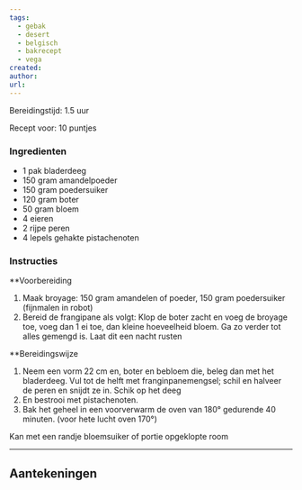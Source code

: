 ```yaml
---
tags:
  - gebak
  - desert
  - belgisch
  - bakrecept
  - vega
created: 
author: 
url:
---
```

Bereidingstijd: 1.5 uur

Recept voor: 10 puntjes

### Ingredienten

- 1 pak bladerdeeg 
- 150 gram amandelpoeder 
- 150 gram poedersuiker 
- 120 gram boter 
- 50 gram bloem 
- 4 eieren 
- 2 rijpe peren 
- 4 lepels gehakte pistachenoten
### Instructies

**Voorbereiding 
1. Maak broyage: 150 gram amandelen of poeder, 150 gram poedersuiker (fijnmalen in robot) 
2. Bereid de frangipane als volgt: Klop de boter zacht en voeg de broyage toe, voeg dan 1 ei toe, dan kleine hoeveelheid bloem. Ga zo verder tot alles gemengd is. Laat dit een nacht rusten 

**Bereidingswijze 
1. Neem een vorm 22 cm en, boter en bebloem die, beleg dan met het bladerdeeg. Vul tot de helft met franginpanemengsel; schil en halveer de peren en snijdt ze in. Schik op het deeg 
2. En bestrooi met pistachenoten. 
3. Bak het geheel in een voorverwarm de oven van 180° gedurende 40 minuten. (voor hete lucht oven 170°) 

Kan met een randje bloemsuiker of portie opgeklopte room

-----

## Aantekeningen
